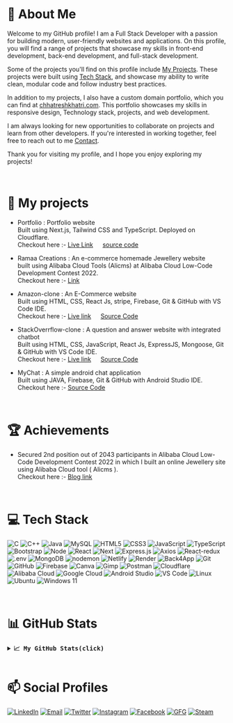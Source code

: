 # 💫 About Me

Welcome to my GitHub profile! I am a Full Stack Developer with a passion for building modern, user-friendly websites and applications. On this profile, you will find a range of projects that showcase my skills in front-end development, back-end development, and full-stack development.

Some of the projects you'll find on this profile include [My Projects](#-my-projects). These projects were built using [Tech Stack](#-tech-stack), and showcase my ability to write clean, modular code and follow industry best practices.

In addition to my projects, I also have a custom domain portfolio, which you can find at [chhatreshkhatri.com](https://www.chhatreshkhatri.com). This portfolio showcases my skills in responsive design, Technology stack, projects, and web development.

I am always looking for new opportunities to collaborate on projects and learn from other developers. If you're interested in working together, feel free to reach out to me [Contact](#-social-profiles).

Thank you for visiting my profile, and I hope you enjoy exploring my projects!

<br>

# 📝 My projects

- Portfolio : Portfolio website<br>
  Built using Next.js, Tailwind CSS and TypeScript. Deployed on Cloudflare.<br>
  Checkout here :- [Live Link](https://chhatreshkhatri.com/) &emsp; [source code](https://github.com/Chhatreshkhatri/portfolio-nextjs)

- Ramaa Creations : An e-commerce homemade Jewellery website<br>
  built using Alibaba Cloud Tools (Alicms) at Alibaba Cloud Low-Code Development Contest 2022.<br>
  Checkout here :- [Link](https://www.alibabacloud.com/blog/598812)

- Amazon-clone : An E-Commerce website<br>
  Built using HTML, CSS, React Js, stripe, Firebase, Git & GitHub with VS Code IDE.<br/>
  Checkout here :- [Live link](https://amazonclone.chhatreshkhatri.com/) &emsp; [Source Code](https://github.com/Chhatreshkhatri/amazon-clone)

- StackOverrflow-clone : A question and answer website with integrated chatbot<br>
  Built using HTML, CSS, JavaScript, React Js, ExpressJS, Mongoose, Git & GitHub with VS Code IDE.<br/>
  Checkout here :- [Live link](https://soclone.chhatreshkhatri.com/) &emsp; [Source Code](https://github.com/Chhatreshkhatri/stack-overflow-clone)

- MyChat : A simple android chat application<br>
  Built using JAVA, Firebase, Git & GitHub with Android Studio IDE.<br>
  Checkout here :- [Source Code](https://github.com/Chhatreshkhatri/MyChat)

<br>

# 🏆 Achievements

- Secured 2nd position out of 2043 participants in Alibaba Cloud Low-Code
  Development Contest 2022 in which I built an online Jewellery site using
  Alibaba Cloud tool ( Alicms ).<br/>
  Checkout here :- [Blog link](https://www.alibabacloud.com/blog/598754)

<br>

# 💻 Tech Stack

![C](https://img.shields.io/badge/C-1563b1.svg?style=flat&logo=c&logoColor=white)
![C++](https://img.shields.io/badge/C++-004488.svg?style=flat&logo=c%2B%2B&logoColor=white)
![Java](https://img.shields.io/badge/Java-3a75b0?style=flat&logo=openjdk&logoColor=white)
![MySQL](https://img.shields.io/badge/MySQL-f29111.svg?style=flat&logo=mysql)
![HTML5](https://img.shields.io/badge/HTML5-%23E34F26.svg?style=flat&logo=html5&logoColor=white)
![CSS3](https://img.shields.io/badge/CSS3-%231572B6.svg?style=flat&logo=css3&logoColor=white)
![JavaScript](https://img.shields.io/badge/JavaScript-%23323330.svg?style=flat&logo=javascript&logoColor=%23F7DF1E)
![TypeScript](https://img.shields.io/badge/TypeScript-3178C6.svg?&logo=TypeScript&logoColor=white)
![Bootstrap](https://img.shields.io/badge/Bootstrap-702cf5.svg?style=flat&logo=bootstrap&logoColor=white)
![Node](https://img.shields.io/badge/Node.js-233056.svg?style=flat&logo=nodedotjs)
![React](https://img.shields.io/badge/React.js-282c34.svg?style=flat&logo=react&logoColor=61dafb)
![Next](https://img.shields.io/badge/Next.js-000000.svg?&logo=nextdotjs&logoColor=white)
![Express.js](https://img.shields.io/badge/Express.js-%23404d59.svg?style=flat&logo=express&logoColor=%2361DAFB)
![Axios](https://img.shields.io/badge/Axios-5A29E4.svg?style=flat&logo=Axios&logoColor=white)
![React-redux](https://img.shields.io/badge/Redux-764ABC.svg?style=flat&logo=Redux&logoColor=white)
![.env](https://img.shields.io/badge/.ENV-ECD53F.svg?style=flat&logo=dotenv&logoColor=black)
![MongoDB](https://img.shields.io/badge/Mongo%20DB-001e2b.svg?style=flat&logo=mongodb)
![nodemon](https://img.shields.io/badge/nodemon-4f4d3f.svg?style=flat&logo=nodemon)
![Netlify](https://img.shields.io/badge/Netlify-%23000000.svg?style=flat&logo=netlify)
![Render](https://img.shields.io/badge/Render-1f1f1f.svg?style=flat&logo=Render)
![Back4App](https://img.shields.io/badge/-Back4App-10203a?logo=back4app)
![Git](https://img.shields.io/badge/-Git-f0efe7?logo=git)
![GitHub](https://img.shields.io/badge/-GitHUb-161b22?logo=github)
![Firebase](https://img.shields.io/badge/Firebase-%23039BE5.svg?style=flat&logo=firebase)
![Canva](https://img.shields.io/badge/Canva-%2300C4CC.svg?style=flat&logo=Canva&logoColor=white)
![Gimp](https://img.shields.io/badge/Gimp-0e2426.svg?style=flat&logo=gimp&logoColor=white)
![Postman](https://img.shields.io/badge/Postman-FF6C37?style=flat&logo=postman&logoColor=white)
![Cloudflare](https://img.shields.io/badge/Cloudflare-1d1d1d?style=flat&logo=cloudflare&logoColor=orange)
![Alibaba Cloud](https://img.shields.io/badge/Alibaba%20Cloud-2c3134?style=flat&logo=alibabacloud)
![Google Cloud](https://img.shields.io/badge/Google%20Cloud-5f6368?style=flat&logo=googlecloud)
![Android Studio](https://img.shields.io/badge/Android%20Studio-fff.svg?style=flat&logo=Android-Studio)
![VS Code](https://img.shields.io/badge/VS%20Code-1f1f1f?logo=visualstudiocode&logoColor=026ec1)
![Linux](https://img.shields.io/badge/Linux-FCC624.svg?&logo=Linux&logoColor=black)
![Ubuntu](https://img.shields.io/badge/Ubuntu-333333.svg?&logo=Ubuntu)
![Windows 11](https://img.shields.io/badge/Windows%2011-0078D4.svg?&logo=Windows-11)

<br>

# 📊 GitHub Stats

<details>
  <summary><b><samp> 📈 My GitHub Stats(click)</samp></b></summary>
<br>
<div align = "center">
<img src="https://github-readme-stats.vercel.app/api?username=chhatreshkhatri&theme=dark&hide_border=false&include_all_commits=true&count_private=true" width=500/> <br/>
<img src="https://github-readme-streak-stats.herokuapp.com/?user=chhatreshkhatri&theme=dark" width=500/><br/>
<img src="https://github-readme-stats.vercel.app/api/top-langs/?username=chhatreshkhatri&layout=compact&theme=dark&langs_count=10" width=500/><br/>
<img src="https://visitcount.itsvg.in/api?id=chhatreshkhatri&label=Profile%20Views&color=12&icon=5" />

</div>

</details>

<br>

# 📫 Social Profiles

[![LinkedIn](https://img.shields.io/badge/LinkedIn-0A66C2.svg?style=for-the-badge&logo=LinkedIn&logoColor=white)](https://www.linkedin.com/in/chhatreshkhatri)
[![Email](https://img.shields.io/badge/Email-EA4335.svg?style=for-the-badge&logo=Gmail&logoColor=white)](mailto:contact@chhatreshkhatri.com)
[![Twitter](https://img.shields.io/badge/Twitter-1DA1F2.svg?style=for-the-badge&logo=Twitter&logoColor=white)](https://twitter.com/chhatreshkhatri)
[![Instagram](https://img.shields.io/badge/Instagram-E4405F.svg?style=for-the-badge&logo=Instagram&logoColor=white)](https://www.instagram.com/chhatreshkhatri/)
[![Facebook](https://img.shields.io/badge/Facebook-1877F2.svg?style=for-the-badge&logo=Facebook&logoColor=white)](https://www.facebook.com/chhatreshkhatri/)
[![GFG](https://img.shields.io/badge/GeeksforGeeks-2F8D46.svg?style=for-the-badge&logo=GeeksforGeeks&logoColor=white)](https://auth.geeksforgeeks.org/user/chhatreshkhatri)
[![Steam](https://img.shields.io/badge/Steam-1b2838.svg?style=for-the-badge&logo=Steam)](https://steamcommunity.com/id/mckxsun/)
